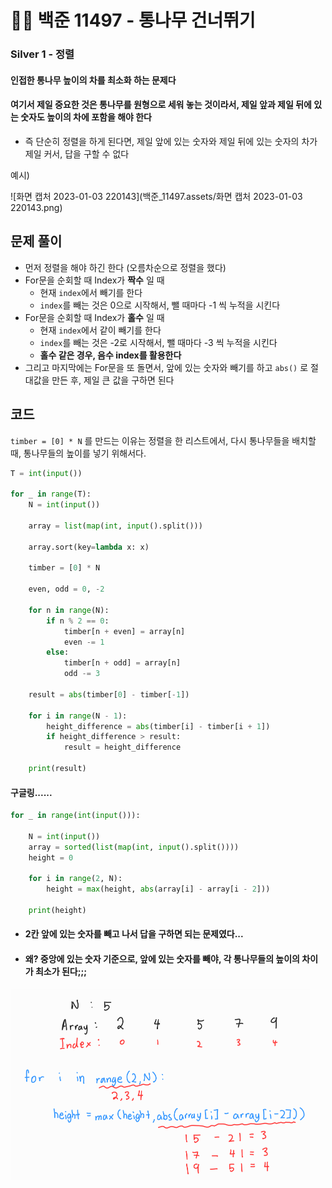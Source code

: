 # 🧑‍💻 백준 11497 - 통나무 건너뛰기

### Silver 1 - 정렬



#### 인접한 통나무 높이의 차를 최소화 하는 문제다

#### 여기서 제일 중요한 것은 통나무를 원형으로 세워 놓는 것이라서, 제일 앞과 제일 뒤에 있는 숫자도 높이의 차에 포함을 해야 한다

- 즉 단순히 정렬을 하게 된다면, 제일 앞에 있는 숫자와 제일 뒤에 있는 숫자의 차가 제일 커서, 답을 구할 수 없다



예시)

![화면 캡처 2023-01-03 220143](백준_11497.assets/화면 캡처 2023-01-03 220143.png)



## 문제 풀이

- 먼저 정렬을 해야 하긴 한다 (오름차순으로 정렬을 했다)
- For문을 순회할 때 Index가 **짝수** 일 때
  - 현재 `index`에서 빼기를 한다
  - `index`를 빼는 것은 0으로 시작해서, 뺄 때마다 -1 씩 누적을 시킨다
- For문을 순회할 때 Index가 **홀수** 일 때
  - 현재 `index`에서 같이 빼기를 한다
  - `index`를 빼는 것은 -2로 시작해서, 뺄 때마다 -3 씩 누적을 시킨다
  - **홀수 같은 경우, 음수 index를 활용한다**
- 그리고 마지막에는 For문을 또 돌면서, 앞에 있는 숫자와 빼기를 하고 `abs()` 로 절대값을 만든 후, 제일 큰 값을 구하면 된다



## 코드

`timber = [0] * N` 를 만드는 이유는 정렬을 한 리스트에서, 다시 통나무들을 배치할 때, 통나무들의 높이를 넣기 위해서다.

```python
T = int(input())

for _ in range(T):
    N = int(input())

    array = list(map(int, input().split()))

    array.sort(key=lambda x: x)

    timber = [0] * N
    
    even, odd = 0, -2

    for n in range(N):
        if n % 2 == 0:
            timber[n + even] = array[n]
            even -= 1
        else:
            timber[n + odd] = array[n]
            odd -= 3

    result = abs(timber[0] - timber[-1])

    for i in range(N - 1):
        height_difference = abs(timber[i] - timber[i + 1])
        if height_difference > result:
            result = height_difference

    print(result)
```



#### 구글링......

```python
for _ in range(int(input())):
    
    N = int(input())
    array = sorted(list(map(int, input().split())))
    height = 0
    
    for i in range(2, N):
        height = max(height, abs(array[i] - array[i - 2]))
    
    print(height)
```

- #### 2칸 앞에 있는 숫자를 빼고 나서 답을 구하면 되는 문제였다...

- #### 왜? 중앙에 있는 숫자 기준으로, 앞에 있는 숫자를 빼야, 각 통나무들의 높이의 차이가 최소가 된다;;;

<img src="백준_11497.assets/화면 캡처 2023-01-03 221907.png" alt="화면 캡처 2023-01-03 221907" style="zoom:50%;" />
